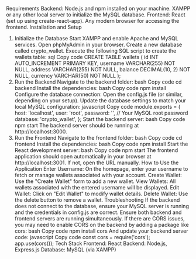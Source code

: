 Requirements
Backend:
Node.js and npm installed on your machine.
XAMPP or any other local server to initialize the MySQL database.
Frontend:
React (set up using create-react-app).
Any modern browser for accessing the frontend.
Installation and Setup
1. Initialize the Database
Start XAMPP and enable Apache and MySQL services.
Open phpMyAdmin in your browser.
Create a new database called crypto_wallet.
Execute the following SQL script to create the wallets table:
sql
Copy code
CREATE TABLE wallets (
  id INT AUTO_INCREMENT PRIMARY KEY,
  username VARCHAR(255) NOT NULL,
  address VARCHAR(255) NOT NULL,
  balance DECIMAL(10, 2) NOT NULL,
  currency VARCHAR(50) NOT NULL
);
2. Run the Backend
Navigate to the backend folder:
bash
Copy code
cd backend
Install the dependencies:
bash
Copy code
npm install
Configure the database connection:
Open the config.js file (or similar, depending on your setup).
Update the database settings to match your local MySQL configuration:
javascript
Copy code
module.exports = {
  host: 'localhost',
  user: 'root',
  password: '', // Your MySQL root password
  database: 'crypto_wallet',
};
Start the backend server:
bash
Copy code
npm start
The backend server should be running at http://localhost:3000.
3. Run the Frontend
Navigate to the frontend folder:
bash
Copy code
cd frontend
Install the dependencies:
bash
Copy code
npm install
Start the React development server:
bash
Copy code
npm start
The frontend application should open automatically in your browser at http://localhost:3001. If not, open the URL manually.
How to Use the Application
Enter Username: On the homepage, enter your username to fetch or manage wallets associated with your account.
Create Wallet: Use the "Create Wallet" form to add a new wallet.
View Wallets: All wallets associated with the entered username will be displayed.
Edit Wallet: Click on "Edit Wallet" to modify wallet details.
Delete Wallet: Use the delete button to remove a wallet.
Troubleshooting
If the backend does not connect to the database, ensure your MySQL server is running and the credentials in config.js are correct.
Ensure both backend and frontend servers are running simultaneously.
If there are CORS issues, you may need to enable CORS on the backend by adding a package like cors:
bash
Copy code
npm install cors
And update your backend server code:
javascript
Copy code
const cors = require('cors');
app.use(cors());
Tech Stack
Frontend: React
Backend: Node.js, Express.js
Database: MySQL (via XAMPP)
